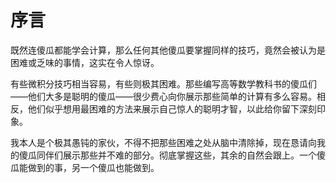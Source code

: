 # 序言

既然连傻瓜都能学会计算，那么任何其他傻瓜要掌握同样的技巧，竟然会被认为是困难或乏味的事情，这实在令人惊讶。

有些微积分技巧相当容易，有些则极其困难。那些编写高等数学教科书的傻瓜们——他们大多是聪明的傻瓜——很少费心向你展示那些简单的计算有多么容易。相反，他们似乎想用最困难的方法来展示自己惊人的聪明才智，以此给你留下深刻印象。

我本人是个极其愚钝的家伙，不得不把那些困难之处从脑中清除掉，现在恳请向我的傻瓜同伴们展示那些并不难的部分。彻底掌握这些，其余的自然会跟上。一个傻瓜能做到的事，另一个傻瓜也能做到。
